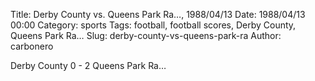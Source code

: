 Title: Derby County vs. Queens Park Ra…, 1988/04/13
Date: 1988/04/13 00:00
Category: sports
Tags: football, football scores, Derby County, Queens Park Ra…
Slug: derby-county-vs-queens-park-ra
Author: carbonero


Derby County 0 - 2 Queens Park Ra…
